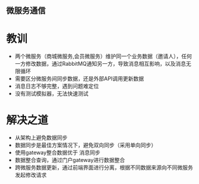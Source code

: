 ## 微服务通信

# 教训
- 两个微服务（商城微服务,会员微服务）维护同一个业务数据（邀请人），任何一方修改数据，通过RabbitMQ通知另一方，导致消息相互影响，以及消息无限循环
- 需要区分微服务间同步数据，还是外部API调用更新数据
- 消息日志不够完整，遇到问题难定位
- 没有测试模拟器，无法快速测试

# 解决之道
- 从架构上避免数据同步
- 数据同步是最佳方案情况下，避免双向同步（采用单向同步）
- 使用gateway整合数据优于 消息同步
- 数据整合查询，通过门户gateway进行数据整合
- 跨微服务数据更新，通过前端界面进行分离，根据不同数据来源向不同微服务发起修改请求
